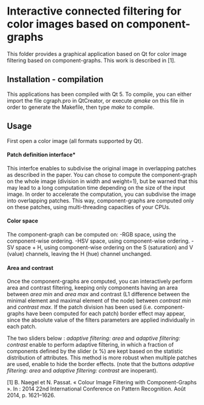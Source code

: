 # Interactive connected filtering for color images based on component-graphs

This folder provides a graphical application based on Qt for color image filtering based on component-graphs.
This work is described in [1].

## Installation - compilation
This applications has been compiled with Qt 5. To compile, you can either import the file cgraph.pro in QtCreator, or execute *qmake* on this file in order to generate the Makefile, then type *make* to compile.

## Usage

First open a color image (all formats supported by Qt).
#### Patch definition interface*
This interfce enables to subdivise the original image in overlapping patches as described in the paper.
You can chose to compute the component-graph on the whole image (division in width and weight=1), but be warned that this may lead to a long computation time depending on the size of the input image.
In order to accelerate the computation, you can subdivise the image into overlapping patches. This way, component-graphs are computed only on these patches, using multi-threading capacities of your CPUs.

#### Color space
The component-graph can be computed on:
-RGB space, using the component-wise ordering.
-HSV space, using component-wise ordering.
-SV space + H, using component-wise ordering on the S (saturation) and V (value) channels, leaving the H (hue) channel unchanged.

#### Area and contrast
Once the component-graphs are computed, you can interactively perform area and contrast filtering, keeping only components having an area between *area min* and *area max* and contrast (L1 difference between the minimal element and maximal element of the node) between *contrast min* and *contrast max*. If the patch division has been used (i.e. component-graphs have been computed for each patch) border effect may appear, since the absolute value of the filters parameters are applied individually in each patch.

The two sliders below : *adaptive filtering: area* and *adaptive filtering: contrast* enable to perform adaptive filtering, in which a fraction of components defined by the slider (x %) are kept based on the statistic distribution of attributes.
This method is more robust when multiple patches are used, enable to hide the border effects. 
(note that the buttons *adaptive filtering: area* and *adaptive filtering: contrast* are inoperant).



[1] B. Naegel et N. Passat. « Colour Image Filtering with Component-Graphs ». In : 2014 22nd International Conference on Pattern Recognition. Août 2014, p. 1621–1626.
